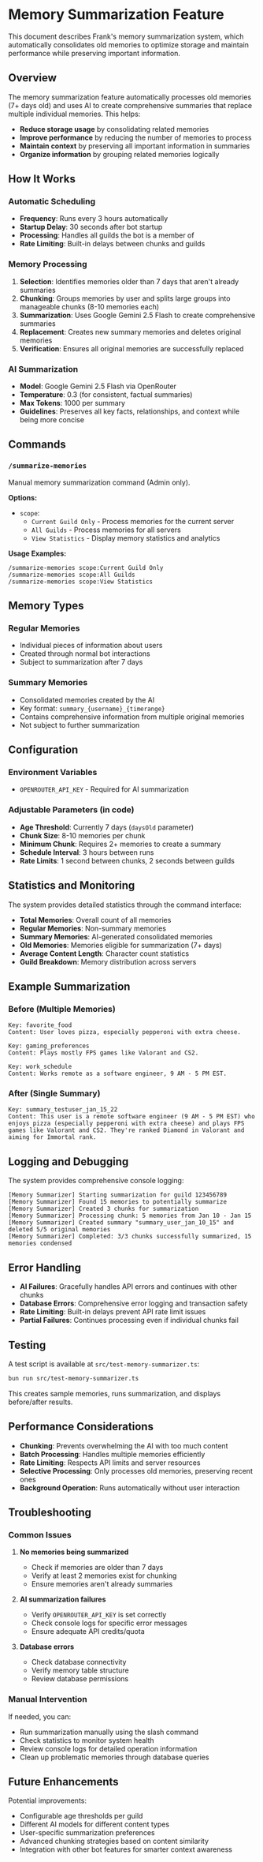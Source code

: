 # Memory Summarization Feature

This document describes Frank's memory summarization system, which automatically consolidates old memories to optimize storage and maintain performance while preserving important information.

## Overview

The memory summarization feature automatically processes old memories (7+ days old) and uses AI to create comprehensive summaries that replace multiple individual memories. This helps:

- **Reduce storage usage** by consolidating related memories
- **Improve performance** by reducing the number of memories to process
- **Maintain context** by preserving all important information in summaries
- **Organize information** by grouping related memories logically

## How It Works

### Automatic Scheduling

- **Frequency**: Runs every 3 hours automatically
- **Startup Delay**: 30 seconds after bot startup
- **Processing**: Handles all guilds the bot is a member of
- **Rate Limiting**: Built-in delays between chunks and guilds

### Memory Processing

1. **Selection**: Identifies memories older than 7 days that aren't already summaries
2. **Chunking**: Groups memories by user and splits large groups into manageable chunks (8-10 memories each)
3. **Summarization**: Uses Google Gemini 2.5 Flash to create comprehensive summaries
4. **Replacement**: Creates new summary memories and deletes original memories
5. **Verification**: Ensures all original memories are successfully replaced

### AI Summarization

- **Model**: Google Gemini 2.5 Flash via OpenRouter
- **Temperature**: 0.3 (for consistent, factual summaries)
- **Max Tokens**: 1000 per summary
- **Guidelines**: Preserves all key facts, relationships, and context while being more concise

## Commands

### `/summarize-memories`

Manual memory summarization command (Admin only).

**Options:**
- `scope`:
  - `Current Guild Only` - Process memories for the current server
  - `All Guilds` - Process memories for all servers
  - `View Statistics` - Display memory statistics and analytics

**Usage Examples:**
```
/summarize-memories scope:Current Guild Only
/summarize-memories scope:All Guilds
/summarize-memories scope:View Statistics
```

## Memory Types

### Regular Memories
- Individual pieces of information about users
- Created through normal bot interactions
- Subject to summarization after 7 days

### Summary Memories
- Consolidated memories created by the AI
- Key format: `summary_{username}_{timerange}`
- Contains comprehensive information from multiple original memories
- Not subject to further summarization

## Configuration

### Environment Variables
- `OPENROUTER_API_KEY` - Required for AI summarization

### Adjustable Parameters (in code)
- **Age Threshold**: Currently 7 days (`daysOld` parameter)
- **Chunk Size**: 8-10 memories per chunk
- **Minimum Chunk**: Requires 2+ memories to create a summary
- **Schedule Interval**: 3 hours between runs
- **Rate Limits**: 1 second between chunks, 2 seconds between guilds

## Statistics and Monitoring

The system provides detailed statistics through the command interface:

- **Total Memories**: Overall count of all memories
- **Regular Memories**: Non-summary memories
- **Summary Memories**: AI-generated consolidated memories
- **Old Memories**: Memories eligible for summarization (7+ days)
- **Average Content Length**: Character count statistics
- **Guild Breakdown**: Memory distribution across servers

## Example Summarization

### Before (Multiple Memories)
```
Key: favorite_food
Content: User loves pizza, especially pepperoni with extra cheese.

Key: gaming_preferences
Content: Plays mostly FPS games like Valorant and CS2.

Key: work_schedule
Content: Works remote as a software engineer, 9 AM - 5 PM EST.
```

### After (Single Summary)
```
Key: summary_testuser_jan_15_22
Content: This user is a remote software engineer (9 AM - 5 PM EST) who enjoys pizza (especially pepperoni with extra cheese) and plays FPS games like Valorant and CS2. They're ranked Diamond in Valorant and aiming for Immortal rank.
```

## Logging and Debugging

The system provides comprehensive console logging:

```
[Memory Summarizer] Starting summarization for guild 123456789
[Memory Summarizer] Found 15 memories to potentially summarize
[Memory Summarizer] Created 3 chunks for summarization
[Memory Summarizer] Processing chunk: 5 memories from Jan 10 - Jan 15
[Memory Summarizer] Created summary "summary_user_jan_10_15" and deleted 5/5 original memories
[Memory Summarizer] Completed: 3/3 chunks successfully summarized, 15 memories condensed
```

## Error Handling

- **AI Failures**: Gracefully handles API errors and continues with other chunks
- **Database Errors**: Comprehensive error logging and transaction safety
- **Rate Limiting**: Built-in delays prevent API rate limit issues
- **Partial Failures**: Continues processing even if individual chunks fail

## Testing

A test script is available at `src/test-memory-summarizer.ts`:

```bash
bun run src/test-memory-summarizer.ts
```

This creates sample memories, runs summarization, and displays before/after results.

## Performance Considerations

- **Chunking**: Prevents overwhelming the AI with too much content
- **Batch Processing**: Handles multiple memories efficiently
- **Rate Limiting**: Respects API limits and server resources
- **Selective Processing**: Only processes old memories, preserving recent ones
- **Background Operation**: Runs automatically without user interaction

## Troubleshooting

### Common Issues

1. **No memories being summarized**
   - Check if memories are older than 7 days
   - Verify at least 2 memories exist for chunking
   - Ensure memories aren't already summaries

2. **AI summarization failures**
   - Verify `OPENROUTER_API_KEY` is set correctly
   - Check console logs for specific error messages
   - Ensure adequate API credits/quota

3. **Database errors**
   - Check database connectivity
   - Verify memory table structure
   - Review database permissions

### Manual Intervention

If needed, you can:
- Run summarization manually using the slash command
- Check statistics to monitor system health
- Review console logs for detailed operation information
- Clean up problematic memories through database queries

## Future Enhancements

Potential improvements:
- Configurable age thresholds per guild
- Different AI models for different content types
- User-specific summarization preferences
- Advanced chunking strategies based on content similarity
- Integration with other bot features for smarter context awareness

